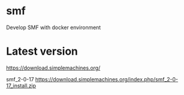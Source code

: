 # smf
Develop SMF with docker environment

# Latest version
https://download.simplemachines.org/

smf_2-0-17 https://download.simplemachines.org/index.php/smf_2-0-17_install.zip